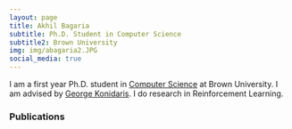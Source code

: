 ```yaml
---
layout: page
title: Akhil Bagaria
subtitle: Ph.D. Student in Computer Science
subtitle2: Brown University
img: img/abagaria2.JPG
social_media: true
---
```


I am a first year Ph.D. student in
<a href="https://cs.brown.edu/" target="_blank">Computer Science</a>
at Brown University.
I am advised by
<a href="http://cs.brown.edu/people/gdk/" target="_blank">George Konidaris</a>.
I do research in Reinforcement Learning.

### __Publications__
